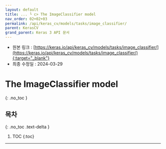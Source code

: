 ```yaml
---
layout: default
title: ... └ c> The ImageClassifier model
nav_order: 02+02+03
permalink: /api/keras_cv/models/tasks/image_classifier/
parent: KerasCV
grand_parent: Keras 3 API 문서
---
```


* 원본 링크 : [https://keras.io/api/keras_cv/models/tasks/image_classifier/](https://keras.io/api/keras_cv/models/tasks/image_classifier/){:target="_blank"}
* 최종 수정일 : 2024-03-29

# The ImageClassifier model
{: .no_toc }

## 목차
{: .no_toc .text-delta }

1. TOC
{:toc}

---
